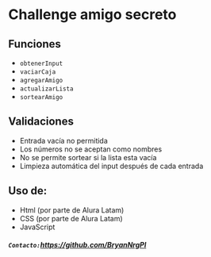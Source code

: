 <h1>Challenge amigo secreto</h1>

<h2>Funciones</h2>

<ul>
  <li><code>obtenerInput</code></li>
  <li><code>vaciarCaja</code></li>
  <li><code>agregarAmigo</code></li>
  <li><code>actualizarLista</code></li>
  <li><code>sortearAmigo</code></li>
</ul>

<h2>Validaciones</h2>

<ul>
  <li>Entrada vacía no permitida</li>
  <li>Los números no se aceptan como nombres</li>
  <li>No se permite sortear si la lista esta vacía</li>
  <li>Limpieza automática del input después de cada entrada</li>
</ul>

<h2>Uso de:</h2>

<ul>
  <li>Html (por parte de Alura Latam)</li>
  <li>CSS (por parte de Alura Latam)</li>
  <li>JavaScript</li>
</ul>

<h5><code>Contacto:</code><a href="https://github.com/BryanNrgPl">https://github.com/BryanNrgPl</a></h5>








